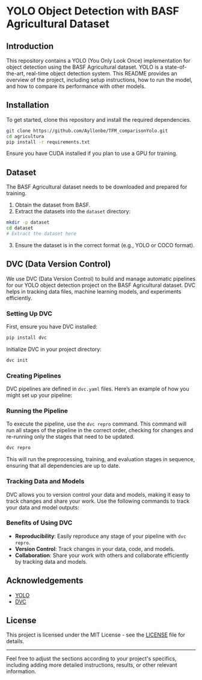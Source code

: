 # YOLO Object Detection with BASF Agricultural Dataset

## Introduction

This repository contains a YOLO (You Only Look Once) implementation for object detection using the BASF Agricultural dataset. YOLO is a state-of-the-art, real-time object detection system. This README provides an overview of the project, including setup instructions, how to run the model, and how to compare its performance with other models.


## Installation

To get started, clone this repository and install the required dependencies.

```bash
git clone https://github.com/Ayllonbe/TFM_comparisonYolo.git
cd agricultura
pip install -r requirements.txt
```

Ensure you have CUDA installed if you plan to use a GPU for training.

## Dataset

The BASF Agricultural dataset needs to be downloaded and prepared for training.

1. Obtain the dataset from BASF.
2. Extract the datasets into the `dataset` directory:

```bash
mkdir -p dataset
cd dataset
# Extract the dataset here
```

3. Ensure the dataset is in the correct format (e.g., YOLO or COCO format).


## DVC (Data Version Control)

We use DVC (Data Version Control) to build and manage automatic pipelines for our YOLO object detection project on the BASF Agricultural dataset. DVC helps in tracking data files, machine learning models, and experiments efficiently.

### Setting Up DVC

First, ensure you have DVC installed:

```bash
pip install dvc
```

Initialize DVC in your project directory:

```bash
dvc init
```

### Creating Pipelines

DVC pipelines are defined in `dvc.yaml` files. Here’s an example of how you might set up your pipeline:


### Running the Pipeline

To execute the pipeline, use the `dvc repro` command. This command will run all stages of the pipeline in the correct order, checking for changes and re-running only the stages that need to be updated.

```bash
dvc repro
```

This will run the preprocessing, training, and evaluation stages in sequence, ensuring that all dependencies are up to date.

### Tracking Data and Models

DVC allows you to version control your data and models, making it easy to track changes and share your work. Use the following commands to track your data and model outputs:

### Benefits of Using DVC

- **Reproducibility**: Easily reproduce any stage of your pipeline with `dvc repro`.
- **Version Control**: Track changes in your data, code, and models.
- **Collaboration**: Share your work with others and collaborate efficiently by tracking data and models.


## Acknowledgements

- [YOLO](https://github.com/ultralytics)
- [DVC](https://dvc.org/)

## License

This project is licensed under the MIT License - see the [LICENSE](LICENSE) file for details.

---

Feel free to adjust the sections according to your project's specifics, including adding more detailed instructions, results, or other relevant information.
